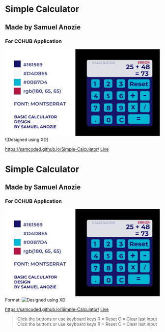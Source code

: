 # Simple Calculator
## Made by Samuel Anozie
### For CCHUB Application
![Design](/designxd.png)
 ![Designed using XD]

https://samcoded.github.io/Simple-Calculator/
[Live](https://samcoded.github.io/Simple-Calculator/)
# Simple Calculator
## Made by Samuel Anozie
### For CCHUB Application
![Design](/designxd.png)
Format: ![Designed using XD](url)

https://samcoded.github.io/Simple-Calculator/
[Live](https://samcoded.github.io/Simple-Calculator/)

>Click the buttons or use keyboard keys
>R = Reset
>C = Clear last input
>Click the buttons or use keyboard keys
>R = Reset
>C = Clear last input
